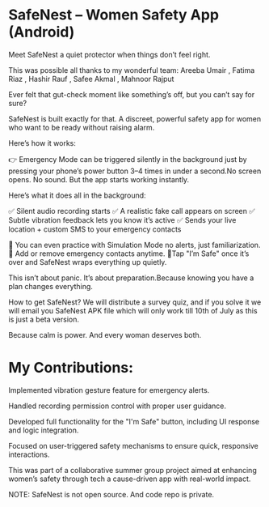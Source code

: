 
<h1>SafeNest – Women Safety App (Android) </h1>

Meet SafeNest a quiet protector when things don’t feel right.

This was possible all thanks to my wonderful team: Areeba Umair , Fatima Riaz , Hashir Rauf , Safee Akmal , Mahnoor Rajput

Ever felt that gut-check moment like something’s off, but you can’t say for sure?

SafeNest is built exactly for that. A discreet, powerful safety app for women who want to be ready without raising alarm.

Here’s how it works:

👉 Emergency Mode can be triggered silently in the background just by pressing your phone’s power button 3–4 times in under a second.No screen opens. No sound. But the app starts working instantly.

Here’s what it does all in the background:

✅ Silent audio recording starts
✅ A realistic fake call appears on screen
✅ Subtle vibration feedback lets you know it’s active
✅ Sends your live location + custom SMS to your emergency contacts

💬 You can even practice with Simulation Mode no alerts, just familiarization.
🧩 Add or remove emergency contacts anytime.
📍Tap "I’m Safe" once it’s over and SafeNest wraps everything up quietly.

This isn’t about panic. It’s about preparation.Because knowing you have a plan changes everything.

How to get SafeNest? We will distribute a survey quiz, and if you solve it we will email you SafeNest APK file which will only work till 10th of July as this is just a beta version.

Because calm is power. And every woman deserves both.

<h1>My Contributions: </h1>

Implemented vibration gesture feature for emergency alerts.

Handled recording permission control with proper user guidance.

Developed full functionality for the "I'm Safe" button, including UI response and logic integration.

Focused on user-triggered safety mechanisms to ensure quick, responsive interactions.

This was part of a collaborative summer group project aimed at enhancing women’s safety through tech a cause-driven app with real-world impact.

NOTE: SafeNest is not open source. And code repo is private.
